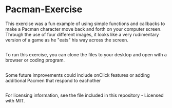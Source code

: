 # Pacman-Exercise
This exercise was a fun example of using simple functions and callbacks to make a Pacman character move back and forth on your computer screen. Through the use of four different images, it looks like a very rudimentary version of a game as he "eats" his way across the screen.
##
To run this exercise, you can clone the files to your desktop and open with a browser or coding program. 
##
Some future improvements could include onClick features or adding additional Pacmen that respond to eachother
##
For licensing information, see the file included in this repository - Licensed with MIT. 
